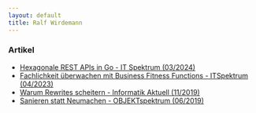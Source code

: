 ```yaml
---
layout: default
title: Ralf Wirdemann
---
```

### Artikel

- [Hexagonale REST APIs in Go - IT Spektrum (03/2024)](https://webreader.itspektrum.de/de/profiles/7d30f3fc5f62-itspektrum/editions/it-spektrum-3-2024/preview_pages)
- [Fachlichkeit überwachen mit Business Fitness Functions - ITSpektrum (04/2023)](https://webreader.itspektrum.de/de/profiles/7d30f3fc5f62-itspektrum/editions/it-spektrum-04-2023/preview_pages)
- [Warum Rewrites scheitern - Informatik Aktuell (11/2019)](https://www.informatik-aktuell.de/entwicklung/programmiersprachen/warum-software-rewrites-scheitern.html)
- [Sanieren statt Neumachen - OBJEKTspektrum (06/2019)](https://codekeepers.de/assets/artikel/wirdemann_os_06_19_digital.pdf)